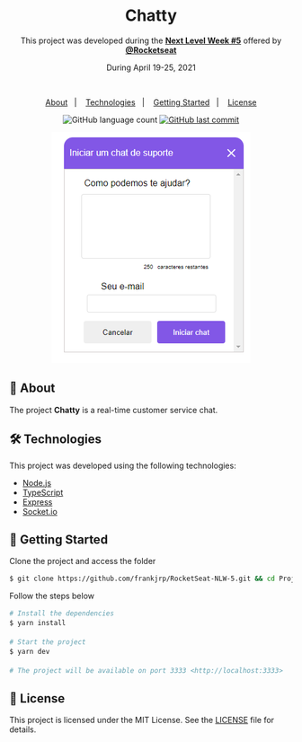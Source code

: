 <h1 align="center">Chatty</h1>

<p align="center">This project was developed during the <strong><a href="https://nextlevelweek.com/">Next Level Week #5</a></strong> offered by <strong><a href="https://github.com/Rocketseat">@Rocketseat</a></strong></p>

<p align="center">During April 19-25, 2021</p> <br>

<p align="center">
  <a href="#-about">About</a>&nbsp;&nbsp;&nbsp;|&nbsp;&nbsp;&nbsp;
  <a href="#-technologies">Technologies</a>&nbsp;&nbsp;&nbsp;|&nbsp;&nbsp;&nbsp;
  <a href="#-getting-started">Getting Started</a>&nbsp;&nbsp;&nbsp;|&nbsp;&nbsp;&nbsp;
  <a href="#-license">License</a>
</p>

<p align="center">
  <img alt="GitHub language count" src="https://img.shields.io/github/languages/count/frankjrp/RocketSeat-NLW-5">
  
  <a href="https://github.com/frankjrp/RocketSeat-NLW-4/commits/main">
    <img alt="GitHub last commit" src="https://img.shields.io/github/last-commit/frankjrp/RocketSeat-NLW-5">
  </a>
</p>

<p align="center">
  <img alt="Chatty" src="public/images/chatty.png">
</p>

## 🔖 About
The project **Chatty** is a real-time customer service chat.

## 🛠 Technologies
This project was developed using the following technologies:

- [Node.js](https://nodejs.org/en/)
- [TypeScript](https://www.typescriptlang.org/)
- [Express](https://expressjs.com/pt-br/)
- [Socket.io](https://socket.io/)

## 🚀 Getting Started
Clone the project and access the folder

```bash
$ git clone https://github.com/frankjrp/RocketSeat-NLW-5.git && cd Projeto
```
Follow the steps below

```bash
# Install the dependencies
$ yarn install

# Start the project
$ yarn dev

# The project will be available on port 3333 <http://localhost:3333>
```

## 📝 License
This project is licensed under the MIT License. See the [LICENSE](LICENSE) file for details.
